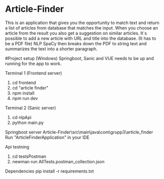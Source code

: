 # Article-Finder
This is an application that gives you the opportunity to match text and return a list of articles from database that matches the input.
When you choose an article from the result you also get a suggestion on similar articles.
It´s possible to add a new article with URL and title into the database. (It has to be a PDF file)
NLP SpaCy then breaks down the PDF to string text and summarizes the text into a shorter paragraph.

#Project setup (Windows)
Springboot, Sanic and VUE needs to be up and running for the app to work.

Terminal 1 (Frontend server)
1. cd frontend
2. cd "article finder"
3. npm install
4. npm run dev

Terminal 2 (Sanic server)
1. cd nlpApi
2. python main.py

Springboot server
Article-Finder\src\main\java\com\grupp3\article_finder
Run "ArticleFinderApplication" in your IDE

Api testning
1. cd testsPostman
2. newman run AllTests.postman_collection.json

Dependencies
pip install -r requirements.txt
